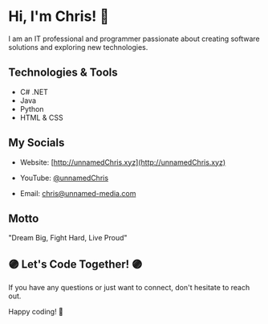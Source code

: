 # Hi, I'm Chris! 👋

I am an IT professional and programmer passionate about creating software solutions and exploring new technologies.

## Technologies & Tools
- C# .NET
- Java
- Python
- HTML & CSS

## My Socials
- Website: [http://unnamedChris.xyz](http://unnamedChris.xyz)
- YouTube: [@unnamedChris](https://www.youtube.com/@unnamedChris)

- Email: chris@unnamed-media.com

## Motto

"Dream Big, Fight Hard, Live Proud"

## 🟣 Let's Code Together! 🟣

If you have any questions or just want to connect, don't hesitate to reach out.

Happy coding! 🚀
